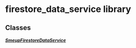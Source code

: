 


# firestore_data_service library











## Classes

##### [SmeupFirestoreDataService](../smeup_services_firestore_data_service/SmeupFirestoreDataService-class.md)



 















